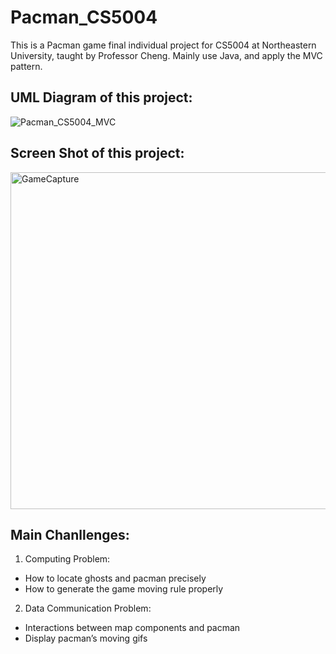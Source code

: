 # Pacman_CS5004
This is a Pacman game final individual project for CS5004 at Northeastern University, taught by Professor Cheng. Mainly use Java, and 
apply the MVC pattern.


## UML Diagram of this project:
![Pacman_CS5004_MVC](https://user-images.githubusercontent.com/77944820/130314673-0947a0a2-ef6d-4ec0-9cb3-2bd68578d5f6.png)


## Screen Shot of this project:
<img width="539" alt="GameCapture" src="https://user-images.githubusercontent.com/77944820/130314714-2c86b692-4bc3-4791-b4fb-3b06475018e2.PNG">


## Main Chanllenges:
1. Computing Problem: 
- How to locate ghosts and pacman precisely 
- How to generate the game moving rule properly

2. Data Communication Problem: 
- Interactions between map components and pacman
- Display pacman’s moving gifs
